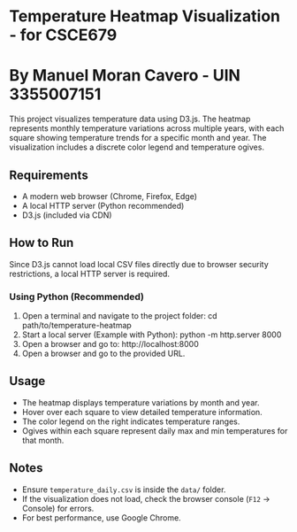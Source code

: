 # Temperature Heatmap Visualization - for CSCE679
# By Manuel Moran Cavero - UIN 3355007151

This project visualizes temperature data using D3.js. The heatmap represents monthly temperature variations across multiple years, with each square showing temperature trends for a specific month and year. The visualization includes a discrete color legend and temperature ogives.

## **Requirements**
- A modern web browser (Chrome, Firefox, Edge)
- A local HTTP server (Python recommended)
- D3.js (included via CDN)

 ## **How to Run**
Since D3.js cannot load local CSV files directly due to browser security restrictions, a local HTTP server is required.

### **Using Python (Recommended)**
1. Open a terminal and navigate to the project folder: cd path/to/temperature-heatmap
2. Start a local server (Example with Python): python -m http.server 8000
3. Open a browser and go to: http://localhost:8000
4. Open a browser and go to the provided URL. 

## **Usage**
- The heatmap displays temperature variations by month and year.
- Hover over each square to view detailed temperature information.
- The color legend on the right indicates temperature ranges.
- Ogives within each square represent daily max and min temperatures for that month.

## **Notes**
- Ensure `temperature_daily.csv` is inside the `data/` folder.
- If the visualization does not load, check the browser console (`F12` → Console) for errors.
- For best performance, use Google Chrome.